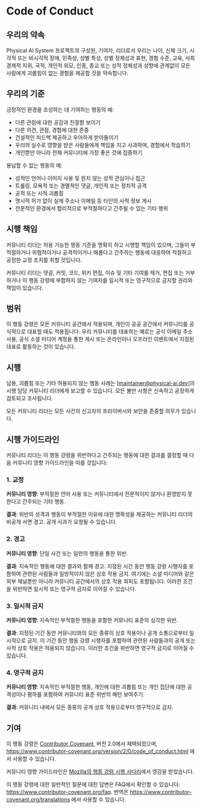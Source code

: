 # Code of Conduct

## 우리의 약속

Physical AI System 프로젝트의 구성원, 기여자, 리더로서 우리는 나이, 신체 크기, 시각적 또는 비시각적 장애, 민족성, 성별 특성, 성별 정체성과 표현, 경험 수준, 교육, 사회경제적 지위, 국적, 개인적 외모, 인종, 종교 또는 성적 정체성과 성향에 관계없이 모든 사람에게 괴롭힘이 없는 경험을 제공할 것을 약속합니다.

## 우리의 기준

긍정적인 환경을 조성하는 데 기여하는 행동의 예:

* 다른 관점에 대한 공감과 친절함 보이기
* 다른 의견, 관점, 경험에 대한 존중
* 건설적인 피드백 제공하고 우아하게 받아들이기
* 우리의 실수로 영향을 받은 사람들에게 책임을 지고 사과하며, 경험에서 학습하기
* 개인뿐만 아니라 전체 커뮤니티에 가장 좋은 것에 집중하기

용납할 수 없는 행동의 예:

* 성적인 언어나 이미지 사용 및 원치 않는 성적 관심이나 접근
* 트롤링, 모욕적 또는 경멸적인 댓글, 개인적 또는 정치적 공격
* 공적 또는 사적 괴롭힘
* 명시적 허가 없이 실제 주소나 이메일 등 타인의 사적 정보 게시
* 전문적인 환경에서 합리적으로 부적절하다고 간주될 수 있는 기타 행위

## 시행 책임

커뮤니티 리더는 허용 가능한 행동 기준을 명확히 하고 시행할 책임이 있으며, 그들이 부적절하거나 위협적이거나 공격적이거나 해롭다고 간주하는 행동에 대응하여 적절하고 공정한 교정 조치를 취할 것입니다.

커뮤니티 리더는 댓글, 커밋, 코드, 위키 편집, 이슈 및 기타 기여를 제거, 편집 또는 거부하거나 이 행동 강령에 부합하지 않는 기여자를 일시적 또는 영구적으로 금지할 권리와 책임이 있습니다.

## 범위

이 행동 강령은 모든 커뮤니티 공간에서 적용되며, 개인이 공공 공간에서 커뮤니티를 공식적으로 대표할 때도 적용됩니다. 우리 커뮤니티를 대표하는 예로는 공식 이메일 주소 사용, 공식 소셜 미디어 계정을 통한 게시 또는 온라인이나 오프라인 이벤트에서 지정된 대표로 활동하는 것이 있습니다.

## 시행

남용, 괴롭힘 또는 기타 허용되지 않는 행동 사례는 [maintainer@physical-ai.dev]의 시행 담당 커뮤니티 리더에게 보고할 수 있습니다. 모든 불만 사항은 신속하고 공정하게 검토되고 조사됩니다.

모든 커뮤니티 리더는 모든 사건의 신고자의 프라이버시와 보안을 존중할 의무가 있습니다.

## 시행 가이드라인

커뮤니티 리더는 이 행동 강령을 위반하다고 간주되는 행동에 대한 결과를 결정할 때 다음 커뮤니티 영향 가이드라인을 따를 것입니다:

### 1. 교정

**커뮤니티 영향**: 부적절한 언어 사용 또는 커뮤니티에서 전문적이지 않거나 환영받지 못한다고 간주되는 기타 행동.

**결과**: 위반의 성격과 행동이 부적절한 이유에 대한 명확성을 제공하는 커뮤니티 리더의 비공개 서면 경고. 공개 사과가 요청될 수 있습니다.

### 2. 경고

**커뮤니티 영향**: 단일 사건 또는 일련의 행동을 통한 위반.

**결과**: 지속적인 행동에 대한 결과와 함께 경고. 지정된 시간 동안 행동 강령 시행자를 포함하여 관련된 사람들과 일방적이지 않은 상호 작용 금지. 여기에는 소셜 미디어와 같은 외부 채널뿐만 아니라 커뮤니티 공간에서의 상호 작용 회피도 포함됩니다. 이러한 조건을 위반하면 일시적 또는 영구적 금지로 이어질 수 있습니다.

### 3. 일시적 금지

**커뮤니티 영향**: 지속적인 부적절한 행동을 포함한 커뮤니티 표준의 심각한 위반.

**결과**: 지정된 기간 동안 커뮤니티와의 모든 종류의 상호 작용이나 공개 소통으로부터 일시적으로 금지. 이 기간 동안 행동 강령 시행자를 포함하여 관련된 사람들과의 공개 또는 사적 상호 작용은 허용되지 않습니다. 이러한 조건을 위반하면 영구적 금지로 이어질 수 있습니다.

### 4. 영구적 금지

**커뮤니티 영향**: 지속적인 부적절한 행동, 개인에 대한 괴롭힘 또는 개인 집단에 대한 공격성이나 폄하를 포함하여 커뮤니티 표준 위반의 패턴 보여주기.

**결과**: 커뮤니티 내에서 모든 종류의 공개 상호 작용으로부터 영구적으로 금지.

## 기여

이 행동 강령은 [Contributor Covenant][homepage], 버전 2.0에서 채택되었으며,
https://www.contributor-covenant.org/version/2/0/code_of_conduct.html 에서 사용할 수 있습니다.

커뮤니티 영향 가이드라인은 [Mozilla의 행동 강령 시행 사다리](https://github.com/mozilla/diversity)에서 영감을 받았습니다.

[homepage]: https://www.contributor-covenant.org

이 행동 강령에 대한 일반적인 질문에 대한 답변은 FAQ에서 확인할 수 있습니다:
https://www.contributor-covenant.org/faq. 번역은 https://www.contributor-covenant.org/translations 에서 사용할 수 있습니다.